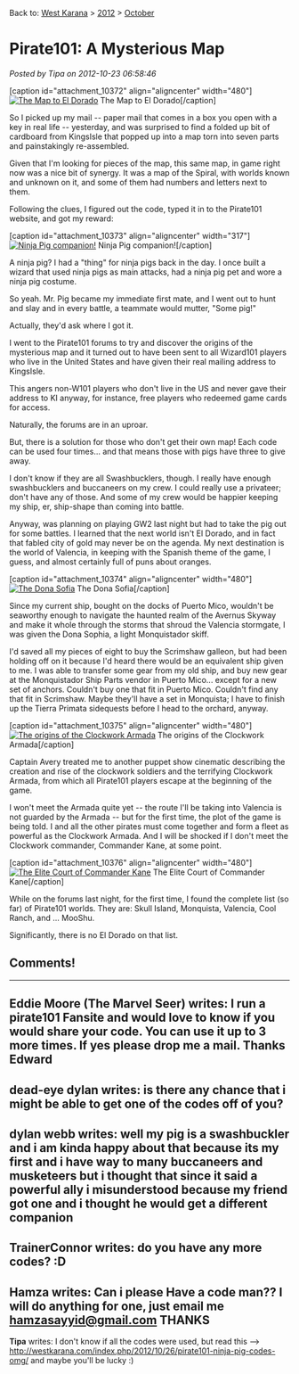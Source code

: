 Back to: [West Karana](/posts/westkarana.md) > [2012](/posts/2012/westkarana.md) > [October](./westkarana.md)
# Pirate101: A Mysterious Map

*Posted by Tipa on 2012-10-23 06:58:46*

[caption id="attachment\_10372" align="aligncenter" width="480"][![](../../../uploads/2012/10/IMG_7463-480x360.jpg "The Map to El Dorado")](../../../uploads/2012/10/IMG_7463.jpg) The Map to El Dorado[/caption]

So I picked up my mail -- paper mail that comes in a box you open with a key in real life -- yesterday, and was surprised to find a folded up bit of cardboard from KingsIsle that popped up into a map torn into seven parts and painstakingly re-assembled.

Given that I'm looking for pieces of the map, this same map, in game right now was a nice bit of synergy. It was a map of the Spiral, with worlds known and unknown on it, and some of them had numbers and letters next to them.

Following the clues, I figured out the code, typed it in to the Pirate101 website, and got my reward:

[caption id="attachment\_10373" align="aligncenter" width="317"][![](../../../uploads/2012/10/Pirate-2012-10-22-21-04-06-38.jpg "Ninja Pig companion!")](../../../uploads/2012/10/Pirate-2012-10-22-21-04-06-38.jpg) Ninja Pig companion![/caption]

A ninja pig? I had a "thing" for ninja pigs back in the day. I once built a wizard that used ninja pigs as main attacks, had a ninja pig pet and wore a ninja pig costume.

So yeah. Mr. Pig became my immediate first mate, and I went out to hunt and slay and in every battle, a teammate would mutter, "Some pig!"

Actually, they'd ask where I got it.

I went to the Pirate101 forums to try and discover the origins of the mysterious map and it turned out to have been sent to all Wizard101 players who live in the United States and have given their real mailing address to KingsIsle.

This angers non-W101 players who don't live in the US and never gave their address to KI anyway, for instance, free players who redeemed game cards for access.

Naturally, the forums are in an uproar.

But, there is a solution for those who don't get their own map! Each code can be used four times... and that means those with pigs have three to give away.

I don't know if they are all Swashbucklers, though. I really have enough swashbucklers and buccaneers on my crew. I could really use a privateer; don't have any of those. And some of my crew would be happier keeping my ship, er, ship-shape than coming into battle.

Anyway, was planning on playing GW2 last night but had to take the pig out for some battles. I learned that the next world isn't El Dorado, and in fact that fabled city of gold may never be on the agenda. My next destination is the world of Valencia, in keeping with the Spanish theme of the game, I guess, and almost certainly full of puns about oranges.

[caption id="attachment\_10374" align="aligncenter" width="480"][![](../../../uploads/2012/10/Pirate-2012-10-23-07-43-58-49-480x342.jpg "The Dona Sofia")](../../../uploads/2012/10/Pirate-2012-10-23-07-43-58-49.jpg) The Dona Sofia[/caption]

Since my current ship, bought on the docks of Puerto Mico, wouldn't be seaworthy enough to navigate the haunted realm of the Avernus Skyway and make it whole through the storms that shroud the Valencia stormgate, I was given the Dona Sophia, a light Monquistador skiff.

I'd saved all my pieces of eight to buy the Scrimshaw galleon, but had been holding off on it because I'd heard there would be an equivalent ship given to me. I was able to transfer some gear from my old ship, and buy new gear at the Monquistador Ship Parts vendor in Puerto Mico... except for a new set of anchors. Couldn't buy one that fit in Puerto Mico. Couldn't find any that fit in Scrimshaw. Maybe they'll have a set in Monquista; I have to finish up the Tierra Primata sidequests before I head to the orchard, anyway.

[caption id="attachment\_10375" align="aligncenter" width="480"][![](../../../uploads/2012/10/Pirate-2012-10-22-20-09-52-74-480x376.jpg "The origins of the Clockwork Armada")](../../../uploads/2012/10/Pirate-2012-10-22-20-09-52-74.jpg) The origins of the Clockwork Armada[/caption]

Captain Avery treated me to another puppet show cinematic describing the creation and rise of the clockwork soldiers and the terrifying Clockwork Armada, from which all Pirate101 players escape at the beginning of the game.

I won't meet the Armada quite yet -- the route I'll be taking into Valencia is not guarded by the Armada -- but for the first time, the plot of the game is being told. I and all the other pirates must come together and form a fleet as powerful as the Clockwork Armada. And I will be shocked if I don't meet the Clockwork commander, Commander Kane, at some point.

[caption id="attachment\_10376" align="aligncenter" width="480"][![](../../../uploads/2012/10/Pirate-2012-10-22-20-10-18-76-480x376.jpg "The Elite Court of Commander Kane")](../../../uploads/2012/10/Pirate-2012-10-22-20-10-18-76.jpg) The Elite Court of Commander Kane[/caption]

While on the forums last night, for the first time, I found the complete list (so far) of Pirate101 worlds. They are: Skull Island, Monquista, Valencia, Cool Ranch, and ... MooShu.

Significantly, there is no El Dorado on that list.

## Comments!
---
**Eddie Moore (The Marvel Seer)** writes: I run a pirate101 Fansite and would love to know if you would share your code. You can use it up to 3 more times. 
If yes please drop me a mail. 
Thanks
Edward
---
**dead-eye dylan** writes: is there any chance that i might be able to get one of the codes off of you?
---
**dylan webb** writes: well my pig is a swashbuckler and i am kinda happy about that because its my first and i have way to many buccaneers and musketeers but i thought that since it said a powerful ally i misunderstood because my friend got one and i thought he would get a different companion
---
**TrainerConnor** writes: do you have any more codes? :D
---
**Hamza** writes: Can i please Have a code man?? I will do anything for one, just email me
hamzasayyid@gmail.com THANKS
---
**Tipa** writes: I don't know if all the codes were used, but read this --> http://westkarana.com/index.php/2012/10/26/pirate101-ninja-pig-codes-omg/ and maybe you'll be lucky :)
